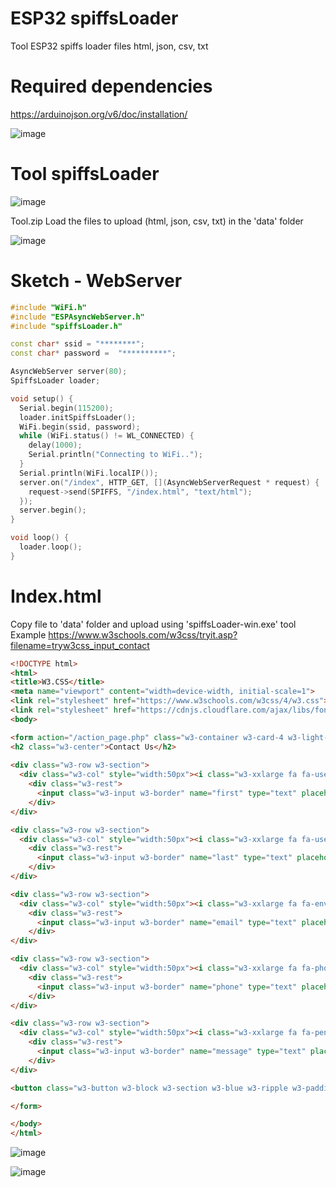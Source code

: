 # ESP32 spiffsLoader
Tool ESP32 spiffs loader files html, json, csv, txt

# Required dependencies
https://arduinojson.org/v6/doc/installation/

![image](https://user-images.githubusercontent.com/97078311/148014232-79a137b2-2a88-4929-a966-471490214e5d.png)

# Tool spiffsLoader
![image](https://user-images.githubusercontent.com/97078311/148010462-695f1867-81a7-4d56-bb9d-f866aa092614.png)

Tool.zip Load the files to upload (html, json, csv, txt) in the 'data' folder

![image](https://user-images.githubusercontent.com/97078311/148010560-0b610af3-b5d3-4eda-b28b-8d4852888826.png)

# Sketch - WebServer
```C++
#include "WiFi.h"
#include "ESPAsyncWebServer.h"
#include "spiffsLoader.h"

const char* ssid = "********";
const char* password =  "**********";

AsyncWebServer server(80);
SpiffsLoader loader;

void setup() {
  Serial.begin(115200);
  loader.initSpiffsLoader();    
  WiFi.begin(ssid, password);
  while (WiFi.status() != WL_CONNECTED) {
    delay(1000);
    Serial.println("Connecting to WiFi..");
  }  
  Serial.println(WiFi.localIP());
  server.on("/index", HTTP_GET, [](AsyncWebServerRequest * request) {
    request->send(SPIFFS, "/index.html", "text/html");
  }); 
  server.begin();
}

void loop() {
  loader.loop();
}
```
# Index.html 
Copy file to 'data' folder and upload using 'spiffsLoader-win.exe' tool
Example https://www.w3schools.com/w3css/tryit.asp?filename=tryw3css_input_contact
```HTML
<!DOCTYPE html>
<html>
<title>W3.CSS</title>
<meta name="viewport" content="width=device-width, initial-scale=1">
<link rel="stylesheet" href="https://www.w3schools.com/w3css/4/w3.css">
<link rel="stylesheet" href="https://cdnjs.cloudflare.com/ajax/libs/font-awesome/4.7.0/css/font-awesome.min.css">
<body>

<form action="/action_page.php" class="w3-container w3-card-4 w3-light-grey w3-text-blue w3-margin">
<h2 class="w3-center">Contact Us</h2>
 
<div class="w3-row w3-section">
  <div class="w3-col" style="width:50px"><i class="w3-xxlarge fa fa-user"></i></div>
    <div class="w3-rest">
      <input class="w3-input w3-border" name="first" type="text" placeholder="First Name">
    </div>
</div>

<div class="w3-row w3-section">
  <div class="w3-col" style="width:50px"><i class="w3-xxlarge fa fa-user"></i></div>
    <div class="w3-rest">
      <input class="w3-input w3-border" name="last" type="text" placeholder="Last Name">
    </div>
</div>

<div class="w3-row w3-section">
  <div class="w3-col" style="width:50px"><i class="w3-xxlarge fa fa-envelope-o"></i></div>
    <div class="w3-rest">
      <input class="w3-input w3-border" name="email" type="text" placeholder="Email">
    </div>
</div>

<div class="w3-row w3-section">
  <div class="w3-col" style="width:50px"><i class="w3-xxlarge fa fa-phone"></i></div>
    <div class="w3-rest">
      <input class="w3-input w3-border" name="phone" type="text" placeholder="Phone">
    </div>
</div>

<div class="w3-row w3-section">
  <div class="w3-col" style="width:50px"><i class="w3-xxlarge fa fa-pencil"></i></div>
    <div class="w3-rest">
      <input class="w3-input w3-border" name="message" type="text" placeholder="Message">
    </div>
</div>

<button class="w3-button w3-block w3-section w3-blue w3-ripple w3-padding">Send</button>

</form>

</body>
</html> 
```
![image](https://user-images.githubusercontent.com/97078311/148012261-5e0fee69-65b2-462f-a882-eaa15fea0688.png)

![image](https://user-images.githubusercontent.com/97078311/148013677-461f2967-07f6-4ac8-a477-faa70a1dfb67.png)


